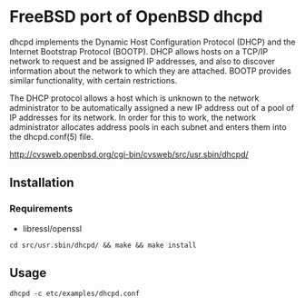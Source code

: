 # FreeBSD port of OpenBSD dhcpd

dhcpd implements the Dynamic Host Configuration Protocol (DHCP) and the
Internet Bootstrap Protocol (BOOTP). DHCP allows hosts on a TCP/IP network
to request and be assigned IP addresses, and also to discover information
about the network to which they are attached. BOOTP provides similar
functionality, with certain restrictions.

The DHCP protocol allows a host which is unknown to the network administrator
to be automatically assigned a new IP address out of a pool of IP addresses
for its network. In order for this to work, the network administrator allocates
address pools in each subnet and enters them into the dhcpd.conf(5) file.

http://cvsweb.openbsd.org/cgi-bin/cvsweb/src/usr.sbin/dhcpd/

## Installation

### Requirements
* libressl/openssl

`cd src/usr.sbin/dhcpd/ && make && make install`

## Usage

`dhcpd -c etc/examples/dhcpd.conf`
